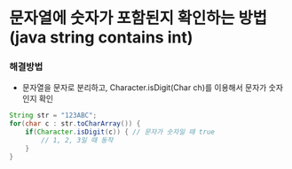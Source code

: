 # 문자열에 숫자가 포함된지 확인하는 방법 (java string contains int)

### 해결방법
- 문자열을 문자로 분리하고, Character.isDigit(Char ch)를 이용해서 문자가 숫자인지 확인

```Java
String str = "123ABC";
for(char c : str.toCharArray()) {
    if(Character.isDigit(c)) { // 문자가 숫자일 때 true
        // 1, 2, 3일 때 동작
    }
}
```